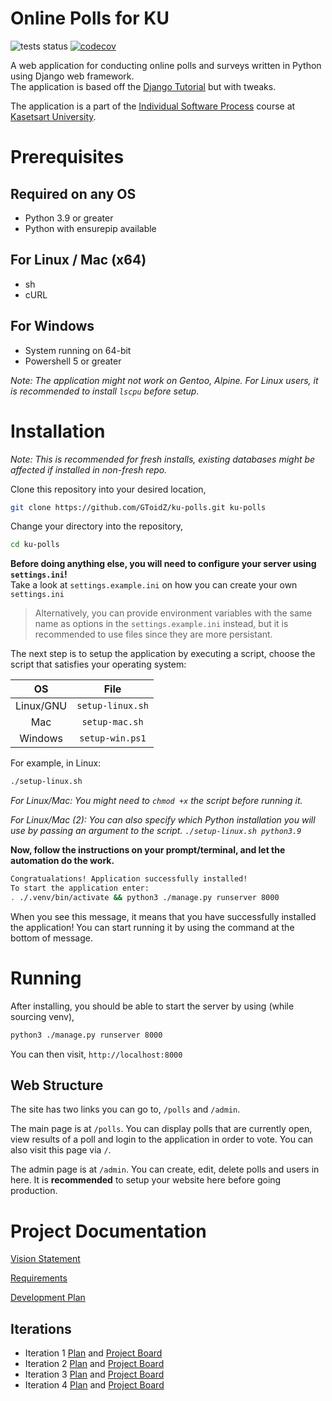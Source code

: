# Online Polls for KU

<!-- BEGIN BADGES -->
![tests status](https://img.shields.io/github/workflow/status/GToidZ/ku-polls/Test%20KU%20Polls?label=Unit%20Tests&logo=github)
[![codecov](https://codecov.io/gh/GToidZ/ku-polls/branch/master/graph/badge.svg?token=0SCEVDMAU0)](https://codecov.io/gh/GToidZ/ku-polls)
<!-- END BADGES -->

A web application for conducting online polls and surveys written in Python using Django web framework.<br>
The application is based off the [Django Tutorial][django-tutorial] but with tweaks.

The application is a part of the [Individual Software Process](https://cpske.github.io/ISP) course at [Kasetsart University](https://ku.ac.th/).

# Prerequisites
## Required on any OS
* Python 3.9 or greater
* Python with ensurepip available
## For Linux / Mac (x64)
* sh
* cURL
## For Windows
* System running on 64-bit
* Powershell 5 or greater

*Note: The application might not work on Gentoo, Alpine. For Linux users, it is recommended to install `lscpu` before setup.*

# Installation
*Note: This is recommended for fresh installs, existing databases might be affected if installed in non-fresh repo.*

Clone this repository into your desired location,

```sh
git clone https://github.com/GToidZ/ku-polls.git ku-polls
```

Change your directory into the repository,

```sh
cd ku-polls
```

**Before doing anything else, you will need to configure your server using `settings.ini`!**<br>Take a look at `settings.example.ini` on how you can create your own `settings.ini`

> Alternatively, you can provide environment variables with the same name as options in the `settings.example.ini` instead, but it is recommended to use files since they are more persistant.

The next step is to setup the application by executing a script, choose the script that satisfies your operating system:

|OS|File|
|:-:|:-:|
|Linux/GNU|`setup-linux.sh`|
|Mac|`setup-mac.sh`|
|Windows|`setup-win.ps1`|

For example, in Linux:
```sh
./setup-linux.sh
```

*For Linux/Mac: You might need to `chmod +x` the script before running it.*

*For Linux/Mac (2): You can also specify which Python installation you will use by passing an argument to the script. `./setup-linux.sh python3.9`*

**Now, follow the instructions on your prompt/terminal, and let the automation do the work.**

```sh
Congratualations! Application successfully installed!
To start the application enter:
. ./.venv/bin/activate && python3 ./manage.py runserver 8000
```

When you see this message, it means that you have successfully installed the application! You can start running it by using the command at the bottom of message.

# Running

After installing, you should be able to start the server by using (while sourcing venv),

```sh
python3 ./manage.py runserver 8000
```

You can then visit, `http://localhost:8000`

## Web Structure
The site has two links you can go to, `/polls` and `/admin`.

The main page is at `/polls`. You can display polls that are currently open, view results of a poll and login to the application in order to vote. You can also visit this page via `/`. 

The admin page is at `/admin`. You can create, edit, delete polls and users in here. It is **recommended** to setup your website here before going production.

# Project Documentation

[Vision Statement](https://github.com/GToidZ/ku-polls/wiki/Vision-Statement)

[Requirements](https://github.com/GToidZ/ku-polls/wiki/Requirements)

[Development Plan](https://github.com/GToidZ/ku-polls/wiki/Development-Plan)

## Iterations

* Iteration 1 [Plan](https://github.com/GToidZ/ku-polls/wiki/Iteration-1-Plan) and [Project Board](https://github.com/users/GToidZ/projects/4/views/2)
* Iteration 2 [Plan](https://github.com/GToidZ/ku-polls/wiki/Iteration-2-Plan) and [Project Board](https://github.com/users/GToidZ/projects/4/views/5)
* Iteration 3 [Plan](https://github.com/GToidZ/ku-polls/wiki/Iteration-3-Plan) and [Project Board](https://github.com/users/GToidZ/projects/4/views/6)
* Iteration 4 [Plan](https://github.com/GToidZ/ku-polls/wiki/Iteration-4-Plan) and [Project Board](https://github.com/users/GToidZ/projects/4/views/7)

<!-- Using absolute paths for wiki, since it could break clones and forks. -->

[django-tutorial]: https://docs.djangoproject.com/en/4.1/intro/tutorial01/
[howto-venv]: https://docs.python.org/3/library/venv.html#creating-virtual-environments
